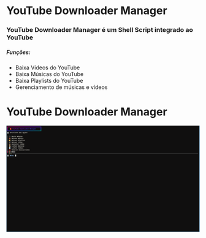 # YouTube Downloader Manager

### YouTube Downloader Manager é um Shell Script integrado ao YouTube

##### Funções:

- Baixa Vídeos do YouTube
- Baixa Músicas do YouTube
- Baixa Playlists do YouTube
- Gerenciamento de músicas e vídeos

# YouTube Downloader Manager
<img src='YTDM.png'>
